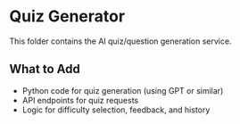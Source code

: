 # Quiz Generator

This folder contains the AI quiz/question generation service.

## What to Add
- Python code for quiz generation (using GPT or similar)
- API endpoints for quiz requests
- Logic for difficulty selection, feedback, and history
